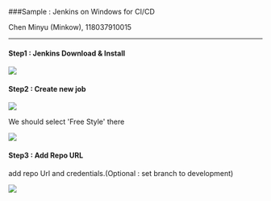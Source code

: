###Sample : Jenkins on Windows for CI/CD

Chen Minyu (Minkow), 118037910015

***

#### Step1 : Jenkins Download  & Install

![](C:\Users\Minkow\Pictures\1.png)



#### Step2 : Create new job

![](C:\Users\Minkow\Pictures\2.png)

We should select 'Free Style' there

![](C:\Users\Minkow\Pictures\3.png)



#### Step3 : Add Repo URL

add repo Url and credentials.(Optional : set branch to development)

![](C:\Users\Minkow\Pictures\4.png)



